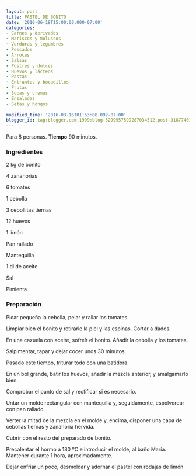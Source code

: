 ```yaml
---
layout: post
title: PASTEL DE BONITO
date: '2010-06-18T15:00:00.000-07:00'
categories:
- Carnes y derivados
- Mariscos y moluscos
- Verduras y legumbres
- Pescados
- Arroces
- Salsas
- Postres y dulces
- Huevos y lácteos
- Pastas
- Entrantes y bocadillos
- Frutas
- Sopas y cremas
- Ensaladas
- Setas y hongos
 
modified_time: '2016-03-16T01:53:08.092-07:00'
blogger_id: tag:blogger.com,1999:blog-5299957599287034512.post-3187740116734038485
---
```


Para 8 personas.
<b>Tiempo</b> 90 minutos.

<h3>Ingredientes</h3>

2 kg de bonito

4 zanahorias

6 tomates

1 cebolla

3 cebollitas tiernas

12 huevos

1 limón

Pan rallado

Mantequilla

1 dl de aceite

Sal

Pimienta

<h3>Preparación</h3>

Picar pequeña la cebolla, pelar y rallar los tomates.

Limpiar bien el bonito y retirarle la piel y las espinas. Cortar a dados.

En una cazuela con aceite, sofreír el bonito. Añadir la cebolla y los tomates.

Salpimentar, tapar y dejar cocer unos 30 minutos.

Pasado este tiempo, triturar todo con una batidora.

En un bol grande, batir los huevos, añadir la mezcla anterior, y amalgamarlo bien.

Comprobar el punto de sal y rectificar si es necesario.

Untar un molde rectangular con mantequilla y, seguidamente, espolvorear con pan rallado.

Verter la mitad de la mezcla en el molde y, encima, disponer una capa de cebollas tiernas y zanahoria hervida.

Cubrir con el resto del preparado de bonito.

Precalentar el hormo a 180 &ordm;C e introducir el molde, al baño María. Mantener durante 1 hora, aproximadamente.

Dejar enfriar un poco, desmoldar y adornar el pastel con rodajas de limón.

